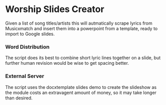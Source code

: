 # Worship Slides Creator

Given a list of song titles/artists this will autmatically scrape lyrics from Musicxmatch and 
insert them into a powerpoint from a template, ready to import to Google slides. 

### Word Distribution
The script does its best to combine short lyric lines together on a slide, but further human
revision would be wise to get spacing better.

### External Server
The script uses the docxtemplate slides demo to create the slideshow as the module costs an extravagent
amount of money, so it may take longer than desired.
